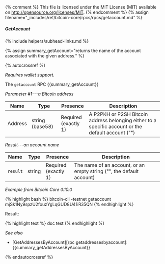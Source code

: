 {% comment %}
This file is licensed under the MIT License (MIT) available on
http://opensource.org/licenses/MIT.
{% endcomment %}
{% assign filename="_includes/ref/bitcoin-core/rpcs/rpcs/getaccount.md" %}

##### GetAccount
{% include helpers/subhead-links.md %}

{% assign summary_getAccount="returns the name of the account associated with the given address." %}

{% autocrossref %}

*Requires wallet support.*

The `getaccount` RPC {{summary_getAccount}}

*Parameter #1---a Bitcoin address*

| Name               | Type            | Presence                    | Description
|--------------------|-----------------|-----------------------------|----------------
| Address            | string (base58) | Required<br>(exactly 1)     | A P2PKH or P2SH Bitcoin address belonging either to a specific account or the default account ("")

*Result---an account name*

| Name               | Type            | Presence                    | Description
|--------------------|-----------------|-----------------------------|----------------
| `result`           | string          | Required<br>(exactly 1)     | The name of an account, or an empty string ("", the default account)

*Example from Bitcoin Core 0.10.0*

{% highlight bash %}
bitcoin-cli -testnet getaccount mjSk1Ny9spzU2fouzYgLqGUD8U41iR35QN
{% endhighlight %}

Result:

{% highlight text %}
doc test
{% endhighlight %}

*See also*

* [GetAddressesByAccount][rpc getaddressesbyaccount]: {{summary_getAddressesByAccount}}

{% endautocrossref %}
